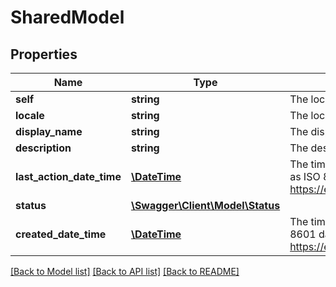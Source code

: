 # SharedModel

## Properties
Name | Type | Description | Notes
------------ | ------------- | ------------- | -------------
**self** | **string** | The location of this entity. | [optional] 
**locale** | **string** | The locale of the contained data. | 
**display_name** | **string** | The display name of the object. | 
**description** | **string** | The description of the object. | [optional] 
**last_action_date_time** | [**\DateTime**](\DateTime.md) | The time-stamp when the current status was entered.  The time stamp is encoded as ISO 8601 date and time format  (\&quot;YYYY-MM-DDThh:mm:ssZ\&quot;, see https://en.wikipedia.org/wiki/ISO_8601#Combined_date_and_time_representations). | [optional] 
**status** | [**\Swagger\Client\Model\Status**](Status.md) |  | [optional] 
**created_date_time** | [**\DateTime**](\DateTime.md) | The time-stamp when the object was created.  The time stamp is encoded as ISO 8601 date and time format  (\&quot;YYYY-MM-DDThh:mm:ssZ\&quot;, see https://en.wikipedia.org/wiki/ISO_8601#Combined_date_and_time_representations). | [optional] 

[[Back to Model list]](../README.md#documentation-for-models) [[Back to API list]](../README.md#documentation-for-api-endpoints) [[Back to README]](../README.md)



